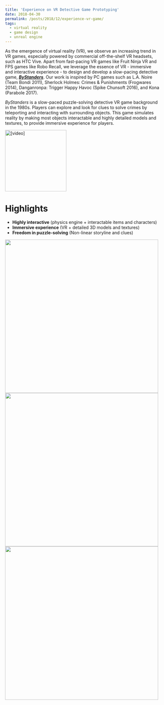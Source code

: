 ```yaml
---
title: 'Experience on VR Detective Game Prototyping'
date: 2018-04-30
permalink: /posts/2018/12/experience-vr-game/
tags:
  - virtual reality
  - game design
  - unreal engine
---
```

As the emergence of virtual reality (VR), we observe an increasing trend in VR games, especially powered by commercial off-the-shelf VR headsets, such as HTC Vive. Apart from fast-pacing VR games like Fruit Ninja VR and FPS games like Robo Recall, we leverage the essence of VR - immersive and interactive experience - to design and develop a slow-pacing detective game, [***ByStanders***](https://qq315035253.wixsite.com/bystanders). Our work is inspired by PC games such as L.A. Noire (Team Bondi 2011), Sherlock Holmes: Crimes & Punishments (Frogwares 2014), Danganronpa: Trigger Happy Havoc (Spike Chunsoft 2016), and Kona (Parabole 2017).

*ByStanders* is a slow-paced puzzle-solving detective VR game background in the 1980s. Players can explore and look for clues to solve crimes by teleporting and interacting with surrounding objects. This game simulates reality by making most objects interactable and highly detailed models and textures, to provide immersive experience for players.

[<img src="https://sunbangjie.github.io/personal-website/images/ByStanders/video_cover.png" alt="[video]" width="200"/>](https://www.youtube.com/watch?v=4fnJeX9xLa0)

Highlights
=====
* **Highly interactive** (physics engine + interactable items and characters)
* **Immersive experience** (VR + detailed 3D models and textures)
* **Freedom in puzzle-solving** (Non-linear storyline and clues)

<img src="https://sunbangjie.github.io/personal-website/images/ByStanders/highlight_1.png" width="500"/>

<img src="https://sunbangjie.github.io/personal-website/images/ByStanders/highlight_2.png" width="500"/>

<img src="https://sunbangjie.github.io/personal-website/images/ByStanders/highlight_3.png" width="500"/>